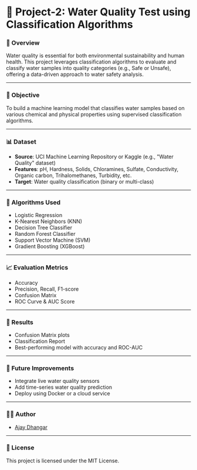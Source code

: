 # 🚰 Project-2: Water Quality Test using Classification Algorithms

### 📌 Overview

Water quality is essential for both environmental sustainability and human health. This project leverages classification algorithms to evaluate and classify water samples into quality categories (e.g., Safe or Unsafe), offering a data-driven approach to water safety analysis.

---

### 🧠 Objective

To build a machine learning model that classifies water samples based on various chemical and physical properties using supervised classification algorithms.

---

### 📊 Dataset

- **Source**: UCI Machine Learning Repository or Kaggle (e.g., "Water Quality" dataset)
- **Features**: pH, Hardness, Solids, Chloramines, Sulfate, Conductivity, Organic carbon, Trihalomethanes, Turbidity, etc.
- **Target**: Water quality classification (binary or multi-class)

---

### 🧪 Algorithms Used

- Logistic Regression
- K-Nearest Neighbors (KNN)
- Decision Tree Classifier
- Random Forest Classifier
- Support Vector Machine (SVM)
- Gradient Boosting (XGBoost)

---

### 📈 Evaluation Metrics

- Accuracy
- Precision, Recall, F1-score
- Confusion Matrix
- ROC Curve & AUC Score

---

### 📌 Results

* Confusion Matrix plots
* Classification Report
* Best-performing model with accuracy and ROC-AUC

---

### 🧼 Future Improvements

* Integrate live water quality sensors
* Add time-series water quality prediction
* Deploy using Docker or a cloud service

---

### 👨‍💻 Author

* [Ajay Dhangar](https://github.com/ajay-dhangar)

---

### 📄 License

This project is licensed under the MIT License.